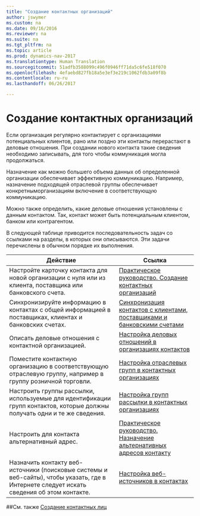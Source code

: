 ```yaml
---
title: "Создание контактных организаций"
author: jswymer
ms.custom: na
ms.date: 09/16/2016
ms.reviewer: na
ms.suite: na
ms.tgt_pltfrm: na
ms.topic: article
ms.prod: dynamics-nav-2017
ms.translationtype: Human Translation
ms.sourcegitcommit: 51adfb3588099c496f0946ff71da5c6fe518f070
ms.openlocfilehash: 4efaebd827fb18a5e3ef3e219c1062fdb3a09f8b
ms.contentlocale: ru-ru
ms.lasthandoff: 06/26/2017

---
```

# <a name="create-contact-companies"></a>Создание контактных организаций
Если организация регулярно контактирует с организациями потенциальных клиентов, рано или поздно эти контакты перерастают в деловые отношения. При создании нового контакта такие сведения необходимо записывать, для того чтобы коммуникация могла продолжаться.

Назначение как можно большего объема данных об определенной организации обеспечивает эффективную коммуникацию. Например, назначение подходящей отраслевой группы обеспечивает конкретныморганизациям включение в соответствующую коммуникацию.

Можно также определить, какие деловые отношения установлены с данным контактом. Так, контакт может быть потенциальным клиентом, банком или контрагентом.

В следующей таблице приводится последовательность задач со ссылками на разделы, в которых они описываются. Эти задачи перечислены в обычном порядке их выполнения.

|Действие |Ссылка |
|---|----|
|Настройте карточку контакта для новой организации с нуля или из клиента, поставщика или банковского счета.|[Практическое руководство. Создание контактных организаций](marketing-how-create-contact-companies.md)|
|Синхронизируйте информацию в контактах с общей информацией в поставщиках, клиентах и банковских счетах.|[Синхронизация контактов с клиентами, поставщиками и банковскими счетами](marketing-synchronize-contacts-customers-vendors-bank-accounts.md)|
|Описать деловые отношения с контактной организацией.|[Настройка деловых отношений в организациях контактов](marketing-business-relations.md)|
|Поместите контактную организацию в соответствующую отраслевую группу, например в группу розничной торговли.|[Настройка отраслевых групп в контактных организациях](marketing-industry-groups.md)|
|Настроить группы рассылки, используемые для идентификации групп контактов, которые должны получать одни и те же сведения.|[Настройка групп рассылки в контактных организациях](marketing-mailing-groups.md)|
|Настроить для контакта альтернативный адрес.|[Практическое руководство. Назначение альтернативных адресов контакту](marketing-how-assign-alternative-address.md)|
|Назначить контакту веб-источники (поисковые системы и веб-сайты), чтобы указать, где в Интернете следует искать сведения об этом контакте.|[Настройка веб-источников в контактах](marketing-web-sources.md)|

##<a name="see-also"></a>См. также
[Создание контактных лиц](marketing-create-contact-persons.md)

